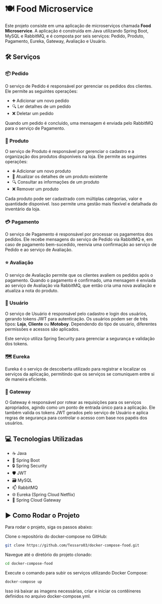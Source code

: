 # 🍽️ Food Microservice

Este projeto consiste em uma aplicação de microserviços chamada **Food Microservice**. A aplicação é construída em Java utilizando Spring Boot, MySQL e RabbitMQ, e é composta por seis serviços: Pedido, Produto, Pagamento, Eureka, Gateway, Avaliação e Usuário.

## 🛠️ Serviços

### 📦 Pedido

O serviço de Pedido é responsável por gerenciar os pedidos dos clientes. Ele permite as seguintes operações:

- ➕ Adicionar um novo pedido
- 🔍 Ler detalhes de um pedido
- ❌ Deletar um pedido

Quando um pedido é concluído, uma mensagem é enviada pelo RabbitMQ para o serviço de Pagamento.

### 🛒 Produto

O serviço de Produto é responsável por gerenciar o cadastro e a organização dos produtos disponíveis na loja. Ele permite as seguintes operações:

- ➕ Adicionar um novo produto
- 📝 Atualizar os detalhes de um produto existente
- 🔍 Consultar as informações de um produto
- ❌ Remover um produto

Cada produto pode ser cadastrado com múltiplas categorias, valor e quantidade disponível. Isso permite uma gestão mais flexível e detalhada do inventário da loja.

### 💳 Pagamento

O serviço de Pagamento é responsável por processar os pagamentos dos pedidos. Ele recebe mensagens do serviço de Pedido via RabbitMQ e, em caso de pagamento bem-sucedido, reenvia uma confirmação ao serviço de Pedido e ao serviço de Avaliação.

### ⭐ Avaliação

O serviço de Avaliação permite que os clientes avaliem os pedidos após o pagamento. Quando o pagamento é confirmado, uma mensagem é enviada ao serviço de Avaliação via RabbitMQ, que então cria uma nova avaliação e atualiza a nota do produto.

### 👤 Usuário

O serviço de Usuário é responsável pelo cadastro e login dos usuários, gerando tokens JWT para autenticação. Os usuários podem ser de três tipos: **Loja**, **Cliente** ou **Motoboy**. Dependendo do tipo de usuário, diferentes permissões e acessos são aplicados.

Este serviço utiliza Spring Security para gerenciar a segurança e validação dos tokens.

### 🗺️ Eureka

Eureka é o serviço de descoberta utilizado para registrar e localizar os serviços da aplicação, permitindo que os serviços se comuniquem entre si de maneira eficiente.

### 🚪 Gateway

O Gateway é responsável por rotear as requisições para os serviços apropriados, agindo como um ponto de entrada único para a aplicação. Ele também valida os tokens JWT gerados pelo serviço de Usuário e aplica regras de segurança para controlar o acesso com base nos papéis dos usuários.

## 💻 Tecnologias Utilizadas

- ☕ Java
- 🌱 Spring Boot
- 🔒 Spring Security
- 🛡️ JWT
- 🗃️ MySQL
- 📫 RabbitMQ
- 🌐 Eureka (Spring Cloud Netflix)
- 🚪 Spring Cloud Gateway

## ▶️ Como Rodar o Projeto

Para rodar o projeto, siga os passos abaixo:

Clone o repositório do docker-compose no GitHub:

```sh
git clone https://github.com/Tessaro03/docker-compose-food.git
```

Navegue até o diretório do projeto clonado:

```sh
cd docker-compose-food
```
Execute o comando para subir os serviços utilizando Docker Compose:

```sh
docker-compose up
```
Isso irá baixar as imagens necessárias, criar e iniciar os contêineres definidos no arquivo docker-compose.yml.

